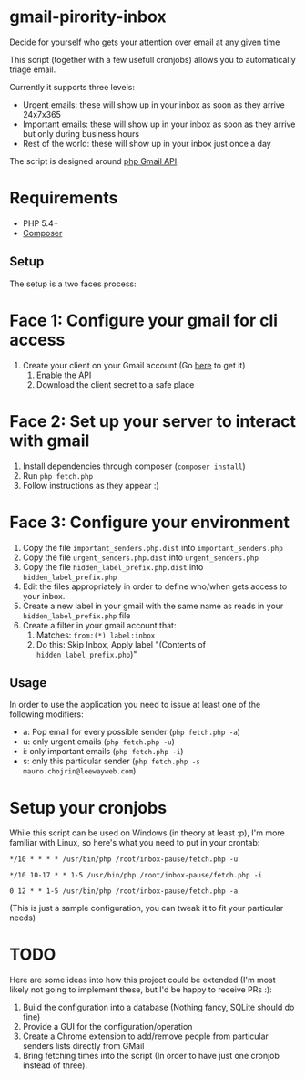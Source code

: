 # gmail-pirority-inbox
Decide for yourself who gets your attention over email at any given time

This script (together with a few usefull cronjobs) allows you to automatically triage email.

Currently it supports three levels:

* Urgent emails: these will show up in your inbox as soon as they arrive 24x7x365
* Important emails: these will show up in your inbox as soon as they arrive but only during business hours
* Rest of the world: these will show up in your inbox just once a day

The script is designed around [php Gmail API](https://developers.google.com/gmail/api/v1/reference/).

# Requirements

* PHP 5.4+
* [Composer](https://getcomposer.org)

## Setup

The setup is a two faces process:

Face 1: Configure your gmail for cli access
===========================================

1. Create your client on your Gmail account (Go [here](https://developers.google.com/gmail/api/quickstart/php) to get it)
    1. Enable the API
    2. Download the client secret to a safe place
 
Face 2: Set up your server to interact with gmail
=================================================

1. Install dependencies through composer (```composer install```)
2. Run ```php fetch.php```
3. Follow instructions as they appear :)
 
Face 3: Configure your environment
==================================

1. Copy the file ```important_senders.php.dist``` into ```important_senders.php```
2. Copy the file ```urgent_senders.php.dist``` into ```urgent_senders.php```
3. Copy the file ```hidden_label_prefix.php.dist``` into ```hidden_label_prefix.php```
4. Edit the files appropriately in order to define who/when gets access to your inbox.
5. Create a new label in your gmail with the same name as reads in your ```hidden_label_prefix.php``` file
6. Create a filter in your gmail account that:
    1. Matches: ```from:(*) label:inbox```
    2. Do this: Skip Inbox, Apply label "(Contents of ```hidden_label_prefix.php```)"

## Usage

In order to use the application you need to issue at least one of the following modifiers:

* a: Pop email for every possible sender (```php fetch.php -a```)
* u: only urgent emails (```php fetch.php -u```)
* i: only important emails (```php fetch.php -i```)
* s: only this particular sender (```php fetch.php -s mauro.chojrin@leewayweb.com```)

Setup your cronjobs
===================

While this script can be used on Windows (in theory at least :p), I'm more familiar with Linux, so here's what you need to put in your crontab:


```*/10 * * * * /usr/bin/php /root/inbox-pause/fetch.php -u```

```*/10 10-17 * * 1-5 /usr/bin/php /root/inbox-pause/fetch.php -i```

```0 12 * * 1-5 /usr/bin/php /root/inbox-pause/fetch.php -a```

(This is just a sample configuration, you can tweak it to fit your particular needs)

# TODO

Here are some ideas into how this project could be extended (I'm most likely not going to implement these, but I'd be happy to receive PRs :):

1. Build the configuration into a database (Nothing fancy, SQLite should do fine)
2. Provide a GUI for the configuration/operation
3. Create a Chrome extension to add/remove people from particular senders lists directly from GMail
4. Bring fetching times into the script (In order to have just one cronjob instead of three).
